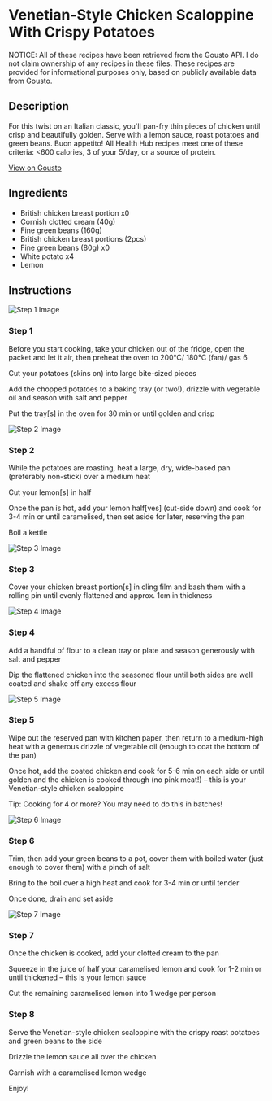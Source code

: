 # Venetian-Style Chicken Scaloppine With Crispy Potatoes

NOTICE: All of these recipes have been retrieved from the Gousto API. I do not claim ownership of any recipes in these files. These recipes are provided for informational purposes only, based on publicly available data from Gousto.

## Description

For this twist on an Italian classic, you'll pan-fry thin pieces of chicken until crisp and beautifully golden. Serve with a lemon sauce, roast potatoes and green beans. Buon appetito! All Health Hub recipes meet one of these criteria: <600 calories, 3 of your 5/day, or a source of protein.

[View on Gousto](https://www.gousto.co.uk/recipes/cookbook/venetian-chicken-scaloppine-with-green-beans)

## Ingredients

- British chicken breast portion x0
- Cornish clotted cream (40g)
- Fine green beans (160g)
- British chicken breast portions (2pcs)
- Fine green beans (80g) x0
- White potato x4
- Lemon

## Instructions

![Step 1 Image](https://production-media.gousto.co.uk/cms/recipe-step-image/2093.-step-1-x200.jpg)

### Step 1

Before you start cooking, take your chicken out of the fridge, open the packet and let it air, then preheat the oven to 200°C/ 180°C (fan)/ gas 6

Cut your potatoes (skins on) into large bite-sized pieces

Add the chopped potatoes to a baking tray (or two!), drizzle with vegetable oil and season with salt and pepper

Put the tray[s] in the oven for 30 min or until golden and crisp

![Step 2 Image](https://production-media.gousto.co.uk/cms/recipe-step-image/2093.-step-2-x200.jpg)

### Step 2

While the potatoes are roasting, heat a large, dry, wide-based pan (preferably non-stick) over a medium heat

Cut your lemon[s] in half

Once the pan is hot, add your lemon half[ves] (cut-side down) and cook for 3-4 min or until caramelised, then set aside for later, reserving the pan

Boil a kettle

![Step 3 Image](https://production-media.gousto.co.uk/cms/recipe-step-image/Step-3-1587718889085-x200.jpg)

### Step 3

Cover your chicken breast portion[s] in cling film and bash them with a rolling pin until evenly flattened and approx. 1cm in thickness

![Step 4 Image](https://production-media.gousto.co.uk/cms/recipe-step-image/2093.-step-4-x200.jpg)

### Step 4

Add a handful of flour to a clean tray or plate and season generously with salt and pepper

Dip the flattened chicken into the seasoned flour until both sides are well coated and shake off any excess flour

![Step 5 Image](https://production-media.gousto.co.uk/cms/recipe-step-image/2093.-step-5-x200.jpg)

### Step 5

Wipe out the reserved pan with kitchen paper, then return to a medium-high heat with a generous drizzle of vegetable oil (enough to coat the bottom of the pan)

Once hot, add the coated chicken and cook for 5-6 min on each side or until golden and the chicken is cooked through (no pink meat!) – this is your Venetian-style chicken scaloppine

Tip: Cooking for 4 or more? You may need to do this in batches!

![Step 6 Image](https://production-media.gousto.co.uk/cms/recipe-step-image/2093.-step-6-x200.jpg)

### Step 6

Trim, then add your green beans to a pot, cover them with boiled water (just enough to cover them) with a pinch of salt

Bring to the boil over a high heat and cook for 3-4 min or until tender

Once done, drain and set aside

![Step 7 Image](https://production-media.gousto.co.uk/cms/recipe-step-image/Step-7-1646410793452-x200.jpg)

### Step 7

Once the chicken is cooked, add your clotted cream to the pan

Squeeze in the juice of half your caramelised lemon and cook for 1-2 min or until thickened – this is your lemon sauce

Cut the remaining caramelised lemon into 1 wedge per person

### Step 8

Serve the Venetian-style chicken scaloppine with the crispy roast potatoes and green beans to the side

Drizzle the lemon sauce all over the chicken

Garnish with a caramelised lemon wedge

Enjoy!

